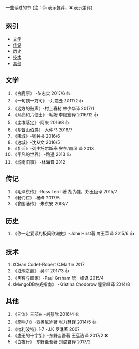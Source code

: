 一些读过的书
(注：:+1: 表示推荐，:x: 表示差评)

## 索引
- [文学](#文学)
- [传记](#传记)
- [历史](#历史)
- [技术](#技术)
- [其他](#其他)

## 文学
1. 《白鹿原》 -陈忠实 2017/6 :+1:
1. 《一句顶一万句》 -刘震云  2017/2 :+1:
1. 《远方的鼓声》-村上春树  林少华译 2017/1 
1. 《月亮和六便士》-毛姆  李继宏译 2016/12 :+1:
1. 《尘埃落定》-阿来 2016/8 :+1:
1. 《基督山伯爵》-大仲马 2016/7
1. 《围城》-钱钟书 2016/6
1. 《边城》-沈从文 2016/5
1. 《复活》-列夫托尔斯泰 安东/南风 译  2013
1. 《平凡的世界》 -路遥 2013 :+1:
1. 《城南旧事》 -林海音 2012

## 传记
1. 《毛泽东传》-Ross Terrill著  胡为雄，郑玉臣译  2015/7
1. 《我们仨》-杨绛 2017/5
1. 《曾国藩传》-朱东安 2013/7

## 历史
1. 《你一定爱读的极简欧洲史》-John Hirst著  席玉苹译 2015/6 :+1:

## 技术
1. 《Clean Code》-Robert C.Martin 2017
1. 《浪潮之巅》-吴军 2017/3 :+1:
1. 《黑客与画家》-Paul Graham 阮一峰译 2015/4
1. 《MongoDB权威指南》 -Kristina Chodorow 程显峰译 2014/8

## 其他
1. 《三体》三部曲 -刘慈欣 2016/4 :+1:
1. 《影响力》-西奥尼迪著 张力慧译 2014/5 :+1:
1. 《哈利波特》1-7 -J.K 罗琳著 2007
1. 《虚无的十字架》-东野圭吾著 王蕰洁译 2017/2 :x:
1. 《白夜行》-东野圭吾著 刘姿君译 2017/2 
